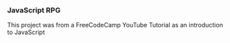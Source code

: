 ### JavaScript RPG

This project was from a FreeCodeCamp YouTube Tutorial as an introduction to JavaScript
